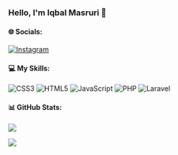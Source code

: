 <!-- - 🔭 I’m currently working on **Youtube**
- 🌱 I’m currently learning [**Laravel**](htpps://laravel.com) Framework
  😊😊

##### skills

  <img src="https://img.shields.io/badge/HTML5-E34F26?style=for-the-badge&logo=html5&logoColor=white" />
  <img src="https://img.shields.io/badge/CSS3-1572B6?style=for-the-badge&logo=css3&logoColor=white" />
  <img src="https://img.shields.io/badge/JavaScript-323330?style=for-the-badge&logo=javascript&logoColor=F7DF1E" />
  <img src="https://img.shields.io/badge/PHP-777BB4?style=for-the-badge&logo=php&logoColor=white" />
  <img src="https://img.shields.io/badge/Laravel-FF2D20?style=for-the-badge&logo=laravel&logoColor=white" />

##### connect with me

![https://instagram.com/iqbal.masruri.20](https://img.shields.io/badge/Instagram-E4405F?style=for-the-badge&logo=instagram&logoColor=white")

##### My Github Stats

![Iqbal's GitHub stats](https://github-readme-stats.vercel.app/api?username=iqbalmasruri&show_icons=true&theme=gruvbox) -->

### Hello, I'm Iqbal Masruri 👋

#### 🌐 Socials:

[![Instagram](https://img.shields.io/badge/Instagram-%23E4405F.svg?logo=Instagram&logoColor=white)](https://instagram.com/iqbal.masruri20)

#### 💻 My Skills:

![CSS3](https://img.shields.io/badge/css3-%231572B6.svg?style=for-the-badge&logo=css3&logoColor=white) ![HTML5](https://img.shields.io/badge/html5-%23E34F26.svg?style=for-the-badge&logo=html5&logoColor=white) ![JavaScript](https://img.shields.io/badge/javascript-%23323330.svg?style=for-the-badge&logo=javascript&logoColor=%23F7DF1E) ![PHP](https://img.shields.io/badge/php-%23777BB4.svg?style=for-the-badge&logo=php&logoColor=white) ![Laravel](https://img.shields.io/badge/laravel-%23FF2D20.svg?style=for-the-badge&logo=laravel&logoColor=white)

#### 📊 GitHub Stats:

![](https://github-readme-stats.vercel.app/api?username=iqbalmasruri&theme=dark&hide_border=false&include_all_commits=false&count_private=false)<br/>

[![](https://visitcount.itsvg.in/api?id=iqbalmasruri&icon=0&color=0)](https://visitcount.itsvg.in)

<!-- Proudly created with GPRM ( https://gprm.itsvg.in ) -->
